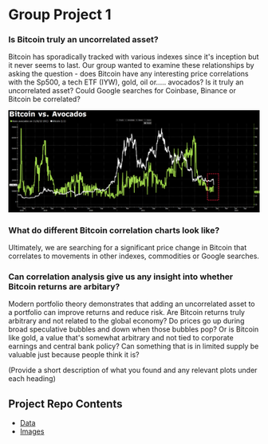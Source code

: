 # Group Project 1



### Is Bitcoin truly an uncorrelated asset?


Bitcoin has sporadically tracked with various indexes since it's inception but it never seems to last. Our group wanted to examine these relationships by asking the question - does Bitcoin have any interesting price correlations with the Sp500, a tech ETF (IYW), gold, oil or..... avocados? Is it truly an uncorrelated asset? Could Google searches for Coinbase, Binance or Bitcoin be correlated?

![Image](./Images/IMG_2023.PNG)

### What do different Bitcoin correlation charts look like?

Ultimately, we are searching for a significant price change in Bitcoin that correlates to movements in other indexes, commodities or Google searches.

### Can correlation analysis give us any insight into whether Bitcoin returns are arbitary?

Modern portfolio theory demonstrates that adding an uncorrelated asset to a portfolio can improve returns and reduce risk. Are Bitcoin returns truly arbitrary and not related to the global economy? Do prices go up during broad speculative bubbles and down when those bubbles pop? Or is Bitcoin like gold, a value that's somewhat arbitrary and not tied to corporate earnings and central bank policy? Can something that is in limited supply be valuable just because people think it is?





(Provide a short description of what you found and any relevant plots under each heading)


## Project Repo Contents

* [Data](Data)
* [Images](Images)